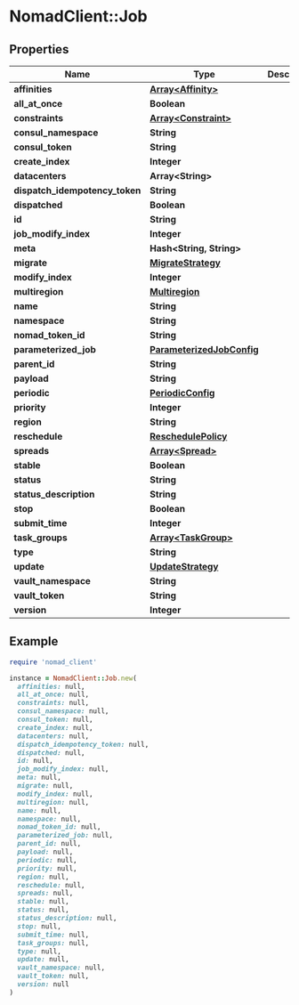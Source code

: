 # NomadClient::Job

## Properties

| Name | Type | Description | Notes |
| ---- | ---- | ----------- | ----- |
| **affinities** | [**Array&lt;Affinity&gt;**](Affinity.md) |  | [optional] |
| **all_at_once** | **Boolean** |  | [optional] |
| **constraints** | [**Array&lt;Constraint&gt;**](Constraint.md) |  | [optional] |
| **consul_namespace** | **String** |  | [optional] |
| **consul_token** | **String** |  | [optional] |
| **create_index** | **Integer** |  | [optional] |
| **datacenters** | **Array&lt;String&gt;** |  | [optional] |
| **dispatch_idempotency_token** | **String** |  | [optional] |
| **dispatched** | **Boolean** |  | [optional] |
| **id** | **String** |  | [optional] |
| **job_modify_index** | **Integer** |  | [optional] |
| **meta** | **Hash&lt;String, String&gt;** |  | [optional] |
| **migrate** | [**MigrateStrategy**](MigrateStrategy.md) |  | [optional] |
| **modify_index** | **Integer** |  | [optional] |
| **multiregion** | [**Multiregion**](Multiregion.md) |  | [optional] |
| **name** | **String** |  | [optional] |
| **namespace** | **String** |  | [optional] |
| **nomad_token_id** | **String** |  | [optional] |
| **parameterized_job** | [**ParameterizedJobConfig**](ParameterizedJobConfig.md) |  | [optional] |
| **parent_id** | **String** |  | [optional] |
| **payload** | **String** |  | [optional] |
| **periodic** | [**PeriodicConfig**](PeriodicConfig.md) |  | [optional] |
| **priority** | **Integer** |  | [optional] |
| **region** | **String** |  | [optional] |
| **reschedule** | [**ReschedulePolicy**](ReschedulePolicy.md) |  | [optional] |
| **spreads** | [**Array&lt;Spread&gt;**](Spread.md) |  | [optional] |
| **stable** | **Boolean** |  | [optional] |
| **status** | **String** |  | [optional] |
| **status_description** | **String** |  | [optional] |
| **stop** | **Boolean** |  | [optional] |
| **submit_time** | **Integer** |  | [optional] |
| **task_groups** | [**Array&lt;TaskGroup&gt;**](TaskGroup.md) |  | [optional] |
| **type** | **String** |  | [optional] |
| **update** | [**UpdateStrategy**](UpdateStrategy.md) |  | [optional] |
| **vault_namespace** | **String** |  | [optional] |
| **vault_token** | **String** |  | [optional] |
| **version** | **Integer** |  | [optional] |

## Example

```ruby
require 'nomad_client'

instance = NomadClient::Job.new(
  affinities: null,
  all_at_once: null,
  constraints: null,
  consul_namespace: null,
  consul_token: null,
  create_index: null,
  datacenters: null,
  dispatch_idempotency_token: null,
  dispatched: null,
  id: null,
  job_modify_index: null,
  meta: null,
  migrate: null,
  modify_index: null,
  multiregion: null,
  name: null,
  namespace: null,
  nomad_token_id: null,
  parameterized_job: null,
  parent_id: null,
  payload: null,
  periodic: null,
  priority: null,
  region: null,
  reschedule: null,
  spreads: null,
  stable: null,
  status: null,
  status_description: null,
  stop: null,
  submit_time: null,
  task_groups: null,
  type: null,
  update: null,
  vault_namespace: null,
  vault_token: null,
  version: null
)
```

